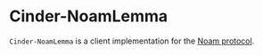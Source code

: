 # Cinder-NoamLemma
`Cinder-NoamLemma` is a client implementation for the [Noam protocol](http://noam.io/).
